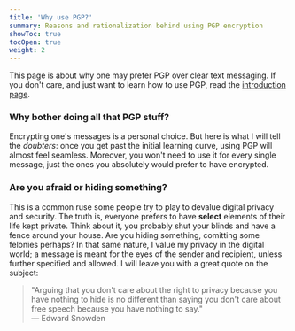```yaml
---
title: 'Why use PGP?'
summary: Reasons and rationalization behind using PGP encryption
showToc: true
tocOpen: true
weight: 2
---
```


This page is about why one may prefer PGP over clear text messaging. If you don't care, and just want to learn how to use PGP, read the [introduction page](/pgp/first_post).

### Why bother doing all that PGP stuff?
Encrypting one's messages is a personal choice. But here is what I will tell the *doubters*: once you get past the initial learning curve, using PGP will almost feel seamless. Moreover, you won't need to use it for every single message, just the ones you absolutely would prefer to have encrypted.

### Are you afraid or hiding something?
This is a common ruse some people try to play to devalue digital privacy and security. The truth is, everyone prefers to have **select** elements of their life kept private. Think about it, you probably shut your blinds and have a fence around your house. Are you hiding something, comitting some felonies perhaps? In that same nature, I value my privacy in the digital world; a message is meant for the eyes of the sender and recipient, unless further specified and allowed. I will leave you with a great quote on the subject:
> "Arguing that you don't care about the right to privacy because you have nothing to hide is no different than saying you don't care about free speech because you have nothing to say."\
> — Edward Snowden

